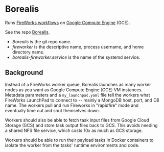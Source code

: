 # Borealis

Runs [FireWorks workflows](https://materialsproject.github.io/fireworks/) on
[Google Compute Engine](https://cloud.google.com/compute/) (GCE).

See the repo [Borealis](https://github.com/CovertLab/borealis).

* _Borealis_ is the git repo name.
* _fireworker_ is the descriptive name, process username, and home directory name.
* _borealis-fireworker.service_ is the name of the systemd service.


## Background

Instead of a FireWorks worker queue, Borealis launches as many worker nodes as you want
as Google Compute Engine (GCE) VM instances. Metadata parameters and a
`my_launchpad.yaml` file tell the workers what FireWorks LaunchPad to connect
to -- mainly a MongoDB host, port, and DB name. The workers pull and run Fireworks in
"rapidfire" mode and eventually time out and shut themselves down.

Workers should also be able to fetch task input files from Google Cloud Storage (GCS)
and store task output files back to GCS. This avoids needing a shared NFS file service,
which costs 10x as much as GCS storage.

Workers should be able to run their payload tasks in Docker containers to isolate the
worker from the tasks' runtime environments and code.
